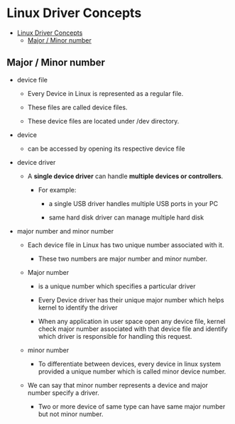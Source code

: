 # Linux Driver Concepts

- [Linux Driver Concepts](#linux-driver-concepts)
  - [Major / Minor number](#major--minor-number)

## Major / Minor number

- device file

  - Every Device in Linux is represented as a regular file.

  - These files are called device files.

  - These device files are located under /dev directory. 

- device

  - can be accessed by opening its respective device file 

- device driver

  - A **single device driver** can handle **multiple devices or controllers**.

    - For example:

      - a single USB driver handles multiple USB ports in your PC

      - same hard disk driver can manage multiple hard disk

- major number and minor number

  - Each device file in Linux has two unique number associated with it.

    - These two numbers are major number and minor number.

  - Major number

    - is a unique number which specifies a particular driver

    - Every Device driver has their unique major number which helps kernel to identify the driver 
 
    - When any application in user space open any device file, kernel check major number associated with that device file and identify which driver is responsible for handling this request.

  - minor number

    - To differentiate between devices, every device in linux system provided a unique number which is called minor device number.

  - We can say that minor number represents a device and major number specify a driver.

    - Two or more device of same type can have same major number but not minor number.







































